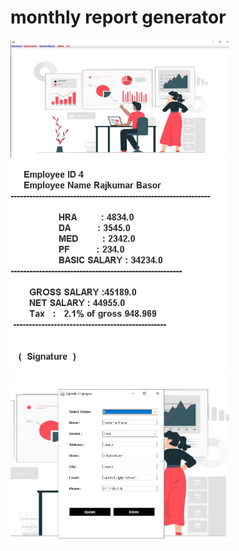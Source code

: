 # monthly report generator

<p aligh="center">
  <img src="https://github.com/TheTesla98/monthly-payslip-generator/blob/master/Capture.JPG" width="350" title="hover text">
  
  <img src="https://github.com/TheTesla98/monthly-payslip-generator/blob/master/Capture2.JPG" width="350" title="hover text">
  
  <img src="https://github.com/TheTesla98/monthly-payslip-generator/blob/master/Capture3.JPG" width="350" title="hover text">
  </p>

